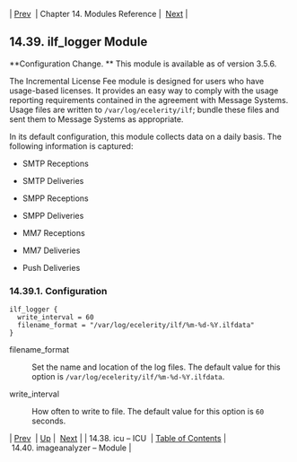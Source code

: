 | [Prev](modules.icu)  | Chapter 14. Modules Reference |  [Next](modules.imageanalyzer.php) |

## 14.39. ilf_logger Module

**Configuration Change. ** This module is available as of version 3.5.6.

The Incremental License Fee module is designed for users who have usage-based licenses. It provides an easy way to comply with the usage reporting requirements contained in the agreement with Message Systems. Usage files are written to `/var/log/ecelerity/ilf`; bundle these files and sent them to Message Systems as appropriate.

In its default configuration, this module collects data on a daily basis. The following information is captured:

*   SMTP Receptions

*   SMTP Deliveries

*   SMPP Receptions

*   SMPP Deliveries

*   MM7 Receptions

*   MM7 Deliveries

*   Push Deliveries

### 14.39.1. Configuration

```
ilf_logger {
  write_interval = 60
  filename_format = "/var/log/ecelerity/ilf/%m-%d-%Y.ilfdata"
}
```

<dl className="variablelist">

<dt>filename_format</dt>

<dd>

Set the name and location of the log files. The default value for this option is `/var/log/ecelerity/ilf/%m-%d-%Y.ilfdata`.

</dd>

<dt>write_interval</dt>

<dd>

How often to write to file. The default value for this option is `60` seconds.

</dd>

</dl>

| [Prev](modules.icu)  | [Up](modules.php) |  [Next](modules.imageanalyzer.php) |
| 14.38. icu – ICU  | [Table of Contents](index) |  14.40. imageanalyzer – Module |
